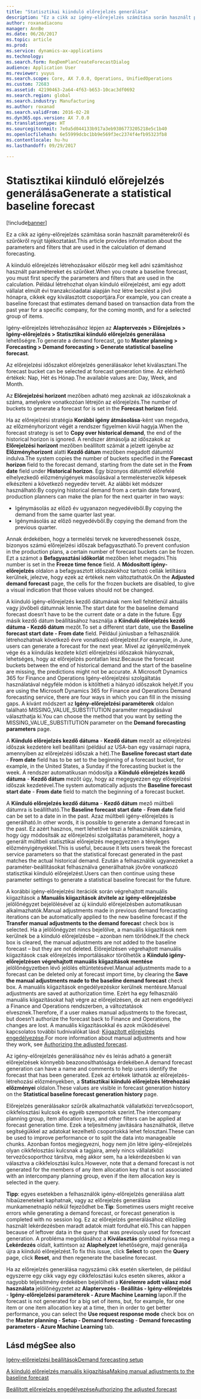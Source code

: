 ```yaml
---
title: "Statisztikai kiinduló előrejelzés generálása"
description: "Ez a cikk az igény-előrejelzés számítása során használt paraméterekről és szűrőkről nyújt tájékoztatást."
author: roxanadiaconu
manager: AnnBe
ms.date: 06/20/2017
ms.topic: article
ms.prod: 
ms.service: dynamics-ax-applications
ms.technology: 
ms.search.form: ReqDemPlanCreateForecastDialog
audience: Application User
ms.reviewer: yuyus
ms.search.scope: Core, AX 7.0.0, Operations, UnifiedOperations
ms.custom: 72683
ms.assetid: 42190463-2a64-4f63-b653-10cac3df0692
ms.search.region: global
ms.search.industry: Manufacturing
ms.author: roxanad
ms.search.validFrom: 2016-02-28
ms.dyn365.ops.version: AX 7.0.0
ms.translationtype: HT
ms.sourcegitcommit: 7e0a5d044133b917a3eb9386773205218e5c1b40
ms.openlocfilehash: 6e55999dcbc1bb9e569f3ec2374f4efb95323fb8
ms.contentlocale: hu-hu
ms.lasthandoff: 09/29/2017

---
```


# <a name="generate-a-statistical-baseline-forecast"></a><span data-ttu-id="35e2d-103">Statisztikai kiinduló előrejelzés generálása</span><span class="sxs-lookup"><span data-stu-id="35e2d-103">Generate a statistical baseline forecast</span></span>

[!include[banner](../includes/banner.md)]


<span data-ttu-id="35e2d-104">Ez a cikk az igény-előrejelzés számítása során használt paraméterekről és szűrőkről nyújt tájékoztatást.</span><span class="sxs-lookup"><span data-stu-id="35e2d-104">This article provides information about the parameters and filters that are used in the calculation of demand forecasting.</span></span> 

<span data-ttu-id="35e2d-105">A kiinduló előrejelzés létrehozásakor először meg kell adni számításhoz használt paramétereket és szűrőket.</span><span class="sxs-lookup"><span data-stu-id="35e2d-105">When you create a baseline forecast, you must first specify the parameters and filters that are used in the calculation.</span></span> <span data-ttu-id="35e2d-106">Például létrehozhat olyan kiinduló előrejelzést, ami egy adott vállalat elmúlt évi tranzakcióadatai alapján hoz létre becslést a jövő hónapra, cikkek egy kiválasztott csoportjára.</span><span class="sxs-lookup"><span data-stu-id="35e2d-106">For example, you can create a baseline forecast that estimates demand based on transaction data from the past year for a specific company, for the coming month, and for a selected group of items.</span></span> 

<span data-ttu-id="35e2d-107">Igény-előrejelzés létrehozásához lépjen az **Alaptervezés &gt; Előrejelzés &gt; Igény-előrejelzés &gt; Statisztikai kiinduló előrejelzés generálása** lehetőségre.</span><span class="sxs-lookup"><span data-stu-id="35e2d-107">To generate a demand forecast, go to **Master planning &gt; Forecasting &gt; Demand forecasting &gt; Generate statistical baseline forecast**.</span></span> 

<span data-ttu-id="35e2d-108">Az előrejelzési időszakot előrejelzés generálásakor lehet kiválasztani.</span><span class="sxs-lookup"><span data-stu-id="35e2d-108">The forecast bucket can be selected at forecast generation time.</span></span> <span data-ttu-id="35e2d-109">Az elérhető értékek: Nap, Hét és Hónap.</span><span class="sxs-lookup"><span data-stu-id="35e2d-109">The available values are: Day, Week, and Month.</span></span> 

<span data-ttu-id="35e2d-110">Az **Előrejelzési horizont** mezőben adható meg azoknak az időszakoknak a száma, amelyekre vonatkozóan létrejön az előrejelzés.</span><span class="sxs-lookup"><span data-stu-id="35e2d-110">The number of buckets to generate a forecast for is set in the **Forecast horizon** field.</span></span> 

<span data-ttu-id="35e2d-111">Ha az előrejelzési stratégia **Korábbi igény átmásolása**-ként van megadva, az előzményhorizont végét a rendszer figyelmen kívül hagyja.</span><span class="sxs-lookup"><span data-stu-id="35e2d-111">When the forecast strategy is set to **Copy over historical demand**, the end of the historical horizon is ignored.</span></span> <span data-ttu-id="35e2d-112">A rendszer átmásolja az időszakok az **Előrejelzési horizont** mezőben beállított számát a jelzett igénybe az **Előzményhorizont** alatti **Kezdő dátum** mezőben megadott dátumtól indulva.</span><span class="sxs-lookup"><span data-stu-id="35e2d-112">The system copies the number of buckets specified in the **Forecast horizon** field to the forecast demand, starting from the date set in the **From date** field under **Historical horizon**.</span></span> <span data-ttu-id="35e2d-113">Egy bizonyos dátumtól előrefelé elhelyezkedő előzményigények másolásával a termeléstervezők képesek elkészíteni a következő negyedév tervét. Az alábbi két módszer használható:</span><span class="sxs-lookup"><span data-stu-id="35e2d-113">By copying historical demand from a certain date forward, production planners can make the plan for the next quarter in two ways:</span></span>

-   <span data-ttu-id="35e2d-114">Igénymásolás az előző év ugyanazon negyedévéből.</span><span class="sxs-lookup"><span data-stu-id="35e2d-114">By copying the demand from the same quarter last year.</span></span>
-   <span data-ttu-id="35e2d-115">Igénymásolás az előző negyedévből.</span><span class="sxs-lookup"><span data-stu-id="35e2d-115">By copying the demand from the previous quarter.</span></span>

<span data-ttu-id="35e2d-116">Annak érdekében, hogy a termelési tervek ne keveredhessenek össze, bizonyos számú előrejelzési időszak befagyasztható.</span><span class="sxs-lookup"><span data-stu-id="35e2d-116">To prevent confusion in the production plans, a certain number of forecast buckets can be frozen.</span></span> <span data-ttu-id="35e2d-117">Ezt a számot a **Befagyasztási időkorlát** mezőben lehet megadni.</span><span class="sxs-lookup"><span data-stu-id="35e2d-117">This number is set in the **Freeze time fence** field.</span></span> <span data-ttu-id="35e2d-118">A **Módosított igény-előrejelzés** oldalon a befagyasztott időszakokhoz tartozó cellák letiltásra kerülnek, jelezve, hogy ezek az értékek nem változtathatók.</span><span class="sxs-lookup"><span data-stu-id="35e2d-118">On the **Adjusted demand forecast** page, the cells for the frozen buckets are disabled, to give a visual indication that those values should not be changed.</span></span> 

<span data-ttu-id="35e2d-119">A kiinduló igény-előrejelzés kezdő dátumának nem kell feltétlenül aktuális vagy jövőbeli dátumnak lennie.</span><span class="sxs-lookup"><span data-stu-id="35e2d-119">The start date for the baseline demand forecast doesn’t have to be the current date or a date in the future.</span></span> <span data-ttu-id="35e2d-120">Egy másik kezdő dátum beállításához használja a **Kiinduló előrejelzés kezdő dátuma - Kezdő dátum** mezőt.</span><span class="sxs-lookup"><span data-stu-id="35e2d-120">To set a different start date, use the **Baseline forecast start date - From date** field.</span></span> <span data-ttu-id="35e2d-121">Például júniusban a felhasználók létrehozhatnak következő évre vonatkozó előrejelzést.</span><span class="sxs-lookup"><span data-stu-id="35e2d-121">For example, in June, users can generate a forecast for the next year.</span></span> <span data-ttu-id="35e2d-122">Mivel az igényelőzmények vége és a kiindulás kezdete közti előrejelzési időszakok hiányoznak, lehetséges, hogy az előrejelzés pontatlan lesz.</span><span class="sxs-lookup"><span data-stu-id="35e2d-122">Because the forecast buckets between the end of historical demand and the start of the baseline are missing, the predictions might not be accurate.</span></span> <span data-ttu-id="35e2d-123">A Microsoft Dynamics 365 for Finance and Operations Igény-előrejelzési szolgáltatás használatával négyféle módon is kitöltheti a hiányzó időszakok helyét.</span><span class="sxs-lookup"><span data-stu-id="35e2d-123">If you are using the Microsoft Dynamics 365 for Finance and Operations Demand forecasting service, there are four ways in which you can fill in the missing gaps.</span></span> <span data-ttu-id="35e2d-124">A kívánt módszert az **Igény-előrejelzési paraméterek** oldalon található MISSING\_VALUE\_SUBSTITUTION paraméter megadásával választhatja ki.</span><span class="sxs-lookup"><span data-stu-id="35e2d-124">You can choose the method that you want by setting the MISSING\_VALUE\_SUBSTITUTION parameter on the **Demand forecasting parameters** page.</span></span> 

<span data-ttu-id="35e2d-125">A **Kiinduló előrejelzés kezdő dátuma** - **Kezdő dátum** mezőt az előrejelzési időszak kezdetére kell beállítani (például az USA-ban egy vasárnapi napra, amennyiben az előrejelzési időszak a hét).</span><span class="sxs-lookup"><span data-stu-id="35e2d-125">The **Baseline forecast start date** - **From date** field has to be set to the beginning of a forecast bucket, for example, in the United States, a Sunday if the forecasting bucket is the week.</span></span> <span data-ttu-id="35e2d-126">A rendszer automatikusan módosítja a **Kiinduló előrejelzés kezdő dátuma** - **Kezdő dátum** mezőt úgy, hogy az megegyezzen egy előrejelzési időszak kezdetével.</span><span class="sxs-lookup"><span data-stu-id="35e2d-126">The system automatically adjusts the **Baseline forecast start date** - **From date** field to match the beginning of a forecast bucket.</span></span> 

<span data-ttu-id="35e2d-127">A **Kiinduló előrejelzés kezdő dátuma** - **Kezdő dátum** mező múltbeli dátumra is beállítható.</span><span class="sxs-lookup"><span data-stu-id="35e2d-127">The **Baseline forecast start date** - **From date** field can be set to a date in in the past.</span></span> <span data-ttu-id="35e2d-128">Azaz múltbeli igény-előrejelzés is generálható.</span><span class="sxs-lookup"><span data-stu-id="35e2d-128">In other words, it is possible to generate a demand forecast in the past.</span></span> <span data-ttu-id="35e2d-129">Ez azért hasznos, mert lehetővé teszi a felhasználók számára, hogy úgy módosítsák az előrejelzési szolgáltatás paramétereit, hogy a generált múltbeli statisztikai előrejelzés megegyezzen a tényleges előzményigényekkel.</span><span class="sxs-lookup"><span data-stu-id="35e2d-129">This is useful, because it lets users tweak the forecast service parameters so that the statistical forecast generated in the past matches the actual historical demand.</span></span> <span data-ttu-id="35e2d-130">Ezután a felhasználók ugyanezeket a paraméter-beállításokat felhasználva generálhatnak jövőre vonatkozó statisztikai kiinduló előrejelzést.</span><span class="sxs-lookup"><span data-stu-id="35e2d-130">Users can then continue using these parameter settings to generate a statistical baseline forecast for the future.</span></span> 

<span data-ttu-id="35e2d-131">A korábbi igény-előrejelzési iterációk során végrehajtott manuális kiigazítások a **Manuális kiigazítások átvitele az igény-előrejelzésbe** jelölőnégyzet bejelölésével az új kiinduló előrejelzésben automatikusan alkalmazhatók.</span><span class="sxs-lookup"><span data-stu-id="35e2d-131">Manual adjustments made in previous demand forecasting iterations can be automatically applied to the new baseline forecast if the **Transfer manual adjustments to the demand forecas**t check box is selected.</span></span> <span data-ttu-id="35e2d-132">Ha a jelölőnégyzet nincs bejelölve, a manuális kiigazítások nem kerülnek be a kiinduló előrejelzésbe – azonban nem törlődnek.</span><span class="sxs-lookup"><span data-stu-id="35e2d-132">If the check box is cleared, the manual adjustments are not added to the baseline forecast – but they are not deleted.</span></span> <span data-ttu-id="35e2d-133">Előrejelzésen végrehajtott manuális kiigazítások csak előrejelzés importálásakor törölhetők a **Kiinduló igény-előrejelzésen végrehajtott manuális kiigazítások mentése** jelölőnégyzetben lévő jelölés eltüntetésével.</span><span class="sxs-lookup"><span data-stu-id="35e2d-133">Manual adjustments made to a forecast can be deleted only at forecast import time, by clearing the **Save the manual adjustments made to the baseline demand forecast** check box.</span></span> <span data-ttu-id="35e2d-134">A manuális kiigazítások engedélyezéskor kerülnek mentésre.</span><span class="sxs-lookup"><span data-stu-id="35e2d-134">Manual adjustments are saved at authorization time.</span></span> <span data-ttu-id="35e2d-135">Ezért ha egy felhasználó manuális kiigazításokat hajt végre az előrejelzésen, de azt nem engedélyezi a Finance and Operations rendszerben, a változtatások elvesznek.</span><span class="sxs-lookup"><span data-stu-id="35e2d-135">Therefore, if a user makes manual adjustments to the forecast, but doesn’t authorize the forecast back to Finance and Operations, the changes are lost.</span></span> <span data-ttu-id="35e2d-136">A manuális kiigazításokkal és azok működésével kapcsolatos további tudnivalókat lásd: [Kiigazított előrejelzés engedélyezése](authorize-adjusted-forecast.md).</span><span class="sxs-lookup"><span data-stu-id="35e2d-136">For more information about manual adjustments and how they work, see [Authorizing the adjusted forecast](authorize-adjusted-forecast.md).</span></span> 

<span data-ttu-id="35e2d-137">Az igény-előrejelzés generálásához név és leírás adható a generált előrejelzések könnyebb beazonosíthatósága érdekében.</span><span class="sxs-lookup"><span data-stu-id="35e2d-137">A demand forecast generation can have a name and comments to help users identify the forecast that has been generated.</span></span> <span data-ttu-id="35e2d-138">Ezek az értékek láthatók az előrejelzés-létrehozási előzményekben, a **Statisztikai kiinduló előrejelzés létrehozási előzményei** oldalon.</span><span class="sxs-lookup"><span data-stu-id="35e2d-138">These values are visible in forecast generation history on the **Statistical baseline forecast generation history** page.</span></span> 

<span data-ttu-id="35e2d-139">Előrejelzés generálásakor szűrők alkalmazhatók vállalatközi tervezőcsoport, cikkfelosztási kulcsok és egyéb szempontok szerint.</span><span class="sxs-lookup"><span data-stu-id="35e2d-139">The intercompany planning group, item allocation keys, and other filters can be applied at forecast generation time.</span></span> <span data-ttu-id="35e2d-140">Ezek a teljesítmény javítására használhatók, illetve segítségükkel az adatokat kezelhető csoportokká lehet felosztani.</span><span class="sxs-lookup"><span data-stu-id="35e2d-140">These can be used to improve performance or to split the data into manageable chunks.</span></span> <span data-ttu-id="35e2d-141">Azonban fontos megjegyezni, hogy nem jön létre igény-előrejelzés olyan cikkfelosztási kulcsnak a tagjaira, amely nincs vállalatközi tervezőcsoporthoz társítva, még akkor sem, ha a lekérdezésben ki van választva a cikkfelosztási kulcs.</span><span class="sxs-lookup"><span data-stu-id="35e2d-141">However, note that a demand forecast is not generated for the members of any item allocation key that is not associated with an intercompany planning group, even if the item allocation key is selected in the query.</span></span> 

<span data-ttu-id="35e2d-142">**Tipp**: egyes esetekben a felhasználók igény-előrejelzés generálása alatt hibaüzeneteket kaphatnak, vagy az előrejelzés generálása munkamenetnapló nélkül fejeződhet be.</span><span class="sxs-lookup"><span data-stu-id="35e2d-142">**Tip**: Sometimes users might receive errors while generating a demand forecast, or forecast generation is completed with no session log.</span></span> <span data-ttu-id="35e2d-143">Ez az előrejelzés generálásához előzőleg használt lekérdezésben maradt adatok miatt fordulhat elő.</span><span class="sxs-lookup"><span data-stu-id="35e2d-143">This can happen because of leftover data in the query that was previously used for forecast generation.</span></span> <span data-ttu-id="35e2d-144">A probléma megoldásához a **Kiválasztás** gombbal nyissa meg a **Lekérdezés** oldalt, kattintson az **Alaphelyzet** lehetőségre, majd generálja újra a kiinduló előrejelzést.</span><span class="sxs-lookup"><span data-stu-id="35e2d-144">To fix this issue, click **Select** to open the **Query** page, click **Reset**, and then regenerate the baseline forecast.</span></span> 

<span data-ttu-id="35e2d-145">Ha az előrejelzés generálása nagyszámú cikk esetén sikertelen, de például egyszerre egy cikk vagy egy cikkfelosztási kulcs esetén sikeres, akkor a nagyobb teljesítmény érdekében bejelölheti a **Kérelemre adott válasz mód használata** jelölőnégyzetet az **Alaptervezés - Beállítás - Igény-előrejelzés** - **Igény-előrejelzési paraméterek - Azure Machine Learning** lapon.</span><span class="sxs-lookup"><span data-stu-id="35e2d-145">If the forecast is not generated for a big set of items, but, for example, for one item or one item allocation key at a time, then in order to get better performance, you can select the **Use request response mode** check box on the **Master planning - Setup - Demand forecasting** - **Demand forecasting parameters - Azure Machine Learning** tab.</span></span>

<a name="see-also"></a><span data-ttu-id="35e2d-146">Lásd még</span><span class="sxs-lookup"><span data-stu-id="35e2d-146">See also</span></span>
--------

[<span data-ttu-id="35e2d-147">Igény-előrejelzési beállítások</span><span class="sxs-lookup"><span data-stu-id="35e2d-147">Demand forecasting setup</span></span>](demand-forecasting-setup.md)

[<span data-ttu-id="35e2d-148">A kiinduló előrejelzés manuális kiigazítása</span><span class="sxs-lookup"><span data-stu-id="35e2d-148">Making manual adjustments to the baseline forecast</span></span>](manual-adjustments-baseline-forecast.md)

[<span data-ttu-id="35e2d-149">Beállított előrejelzés engedélyezése</span><span class="sxs-lookup"><span data-stu-id="35e2d-149">Authorizing the adjusted forecast</span></span>](authorize-adjusted-forecast.md)




